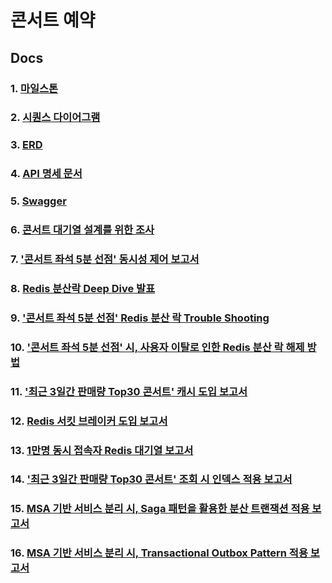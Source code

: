 
# 콘서트 예약

## Docs

### 1. [마일스톤](https://github.com/LeeJaeYun7/concertTicket/blob/master/docs/MILE_STONE.md)
### 2. [시퀀스 다이어그램](https://github.com/LeeJaeYun7/concertTicket/blob/master/docs/SEQUENCE_DIAGRAM.md)
### 3. [ERD](https://github.com/LeeJaeYun7/concertTicket/blob/master/docs/DB_DIAGRAM.md) 
### 4. [API 명세 문서](https://github.com/LeeJaeYun7/concertTicket/blob/master/docs/API_DOCUMENT.md) 
### 5. [Swagger](https://github.com/LeeJaeYun7/concertTicket/blob/master/docs/swagger.md) 
### 6. [콘서트 대기열 설계를 위한 조사](https://www.notion.so/12656c2f14698029b57ad790fcf08d59)
### 7. ['콘서트 좌석 5분 선점' 동시성 제어 보고서](https://github.com/LeeJaeYun7/concertTicket/blob/master/docs/CONCURRENCY_REPORT.md)
### 8. [Redis 분산락 Deep Dive 발표](https://www.canva.com/design/DAGVN6DetjU/mnwdH7gKAJyBjOb2c4_waA/edit)
### 9. ['콘서트 좌석 5분 선점' Redis 분산 락 Trouble Shooting](https://github.com/LeeJaeYun7/concertTicket/blob/master/docs/REDIS_DISTRIBUTION_LOCK_TS.md)
### 10. ['콘서트 좌석 5분 선점' 시, 사용자 이탈로 인한 Redis 분산 락 해제 방법](https://github.com/LeeJaeYun7/concertTicket/blob/master/docs/REDIS_DISTRIBUTION_LOCK_TS.md)
### 11. ['최근 3일간 판매량 Top30 콘서트' 캐시 도입 보고서](https://github.com/LeeJaeYun7/concertTicket/blob/master/docs/CACHE_REPORT.md)
### 12. [Redis 서킷 브레이커 도입 보고서](https://github.com/LeeJaeYun7/concertTicket/blob/master/docs/REDIS_CIRCUIT_BREAKER.md)
### 13. [1만명 동시 접속자 Redis 대기열 보고서](https://github.com/LeeJaeYun7/concertTicket/blob/master/docs/REDIS_WAITING_QUEUE_REPORT.md)
### 14. ['최근 3일간 판매량 Top30 콘서트' 조회 시 인덱스 적용 보고서](https://github.com/LeeJaeYun7/concertTicket/blob/master/docs/INDEX_REPORT.md)
### 15. [MSA 기반 서비스 분리 시, Saga 패턴을 활용한 분산 트랜잭션 적용 보고서](https://github.com/LeeJaeYun7/concertTicket/blob/master/docs/MSA_SAGA_PATTERN_REPORT.md)
### 16. [MSA 기반 서비스 분리 시, Transactional Outbox Pattern 적용 보고서](https://github.com/LeeJaeYun7/concertTicket/blob/master/docs/MSA_KAFKA_TRANSACTIONAL_OUTBOX_PATTERN.md)
<!--### 16. [Kafka 통합 테스트 시, TestContainer 적용 보고서](https://github.com/LeeJaeYun7/concertTicket/blob/master/docs/KAFKA_TEST_CONTAINER.md)
### 17. [대기 번호 조회 및 좌석 선점 기능 개선: Polling API -> WebSocket](https://github.com/LeeJaeYun7/concertTicket/blob/master/docs/REDIS_WAITING_QUEUE_QUERY_REPORT.md)
### 18. [API 부하 테스트 분석과 가상 장애 대응 방안에 관한 보고서](https://github.com/LeeJaeYun7/concertTicket/blob/master/docs/ISSUE_RESPONSE_REPORT.md)
<!-- ### 12. ['26만 row 예약 테이블' 조회 시 쿼리 튜닝 보고서](https://github.com/LeeJaeYun7/concertTicket/blob/master/docs/INDEX_REPORT.md)
### 12. [1만명 동시 접속자 Redis 대기열 보고서 2편](https://github.com/LeeJaeYun7/concertTicket/blob/master/docs/REDIS_WAITING_QUEUE_REPORT(2).md)
### 13. [아웃박스 테이블 이벤트 데이터 스케줄링 방식 성능 비교 보고서](https://github.com/LeeJaeYun7/concertTicket/blob/master/docs/MSA_KAFKA_TRANSACTIONAL_OUTBOX_PATTERN.md)
### 14. [조회 성능 향상을 위한 로컬 캐시 도입 보고서](https://github.com/LeeJaeYun7/concertTicket/blob/master/docs/KAFKA_TEST_CONTAINER.md)
### 15. [Kafka 메시지 브로커에서 Consumer 서버 장애로 인한 메시지 발행 실패 시, 재처리를 위한 Kafka 메시지 스케줄러 도입 보고서](https://github.com/LeeJaeYun7/concertTicket/blob/master/docs/KAFKA_TEST_CONTAINER.md)
### 14. ['콘서트 좌석 5분간 선점' Redis 분산락 Trouble Shooting](https://github.com/LeeJaeYun7/concertTicket/blob/master/docs/KAFKA_TEST_CONTAINER.md)
-->
